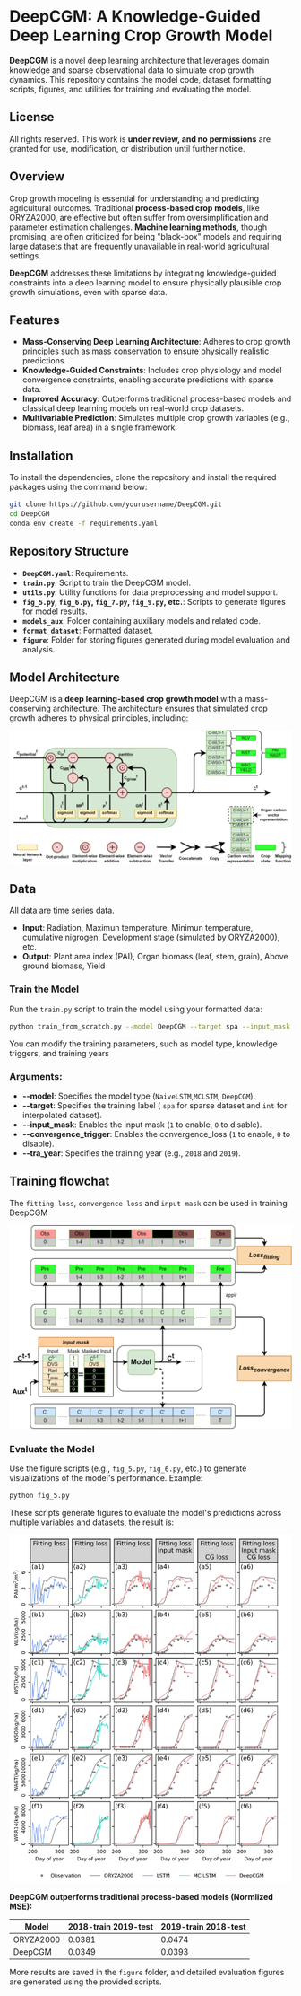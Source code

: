 
# DeepCGM: A Knowledge-Guided Deep Learning Crop Growth Model

**DeepCGM** is a novel deep learning architecture that leverages domain knowledge and sparse observational data to simulate crop growth dynamics. This repository contains the model code, dataset formatting scripts, figures, and utilities for training and evaluating the model.

## License

All rights reserved. This work is **under review, and no permissions** are granted for use, modification, or distribution until further notice.

## Overview

Crop growth modeling is essential for understanding and predicting agricultural outcomes. Traditional **process-based crop models**, like ORYZA2000, are effective but often suffer from oversimplification and parameter estimation challenges. **Machine learning methods**, though promising, are often criticized for being "black-box" models and requiring large datasets that are frequently unavailable in real-world agricultural settings.

**DeepCGM** addresses these limitations by integrating knowledge-guided constraints into a deep learning model to ensure physically plausible crop growth simulations, even with sparse data.

## Features

- **Mass-Conserving Deep Learning Architecture**: Adheres to crop growth principles such as mass conservation to ensure physically realistic predictions.
- **Knowledge-Guided Constraints**: Includes crop physiology and model convergence constraints, enabling accurate predictions with sparse data.
- **Improved Accuracy**: Outperforms traditional process-based models and classical deep learning models on real-world crop datasets.
- **Multivariable Prediction**: Simulates multiple crop growth variables (e.g., biomass, leaf area) in a single framework.

## Installation

To install the dependencies, clone the repository and install the required packages using the command below:

```bash
git clone https://github.com/yourusername/DeepCGM.git
cd DeepCGM
conda env create -f requirements.yaml
```

## Repository Structure

- **`DeepCGM.yaml`**: Requirements.
- **`train.py`**: Script to train the DeepCGM model.
- **`utils.py`**: Utility functions for data preprocessing and model support.
- **`fig_5.py`, `fig_6.py`, `fig_7.py`, `fig_9.py`, etc.**: Scripts to generate figures for model results.
- **`models_aux`**: Folder containing auxiliary models and related code.
- **`format_dataset`**: Formatted dataset.
- **`figure`**: Folder for storing figures generated during model evaluation and analysis.


## Model Architecture

DeepCGM is a **deep learning-based crop growth model** with a mass-conserving architecture. The architecture ensures that simulated crop growth adheres to physical principles, including:

![Model Structure](figure/DeepCGM.svg)

## Data
All data are time series data.
- **Input**: Radiation, Maximun temperature, Minimun temperature, cumulative nigrogen, Development stage (simulated by ORYZA2000), etc.
- **Output**: Plant area index (PAI), Organ biomass (leaf, stem, grain), Above ground biomass, Yield


### Train the Model

Run the `train.py` script to train the model using your formatted data:

```bash
python train_from_scratch.py --model DeepCGM --target spa --input_mask 1 --convergence_loss 1 --tra_year 2018
```
You can modify the training parameters, such as model type, knowledge triggers, and training years
### Arguments:
- **--model**: Specifies the model type (`NaiveLSTM`,`MCLSTM`, `DeepCGM`).
- **--target**: Specifies the training label ( `spa` for sparse dataset and `int` for interpolated dataset).
- **--input_mask**: Enables the input mask (`1` to enable, `0` to disable).
- **--convergence_trigger**: Enables the convergence_loss (`1` to enable, `0` to disable).
- **--tra_year**: Specifies the training year (e.g., `2018` and `2019`).

## Training flowchat

The `fitting loss`, `convergence loss` and `input mask` can be used in training DeepCGM

![Training flowchart](figure/Traing.svg)

### Evaluate the Model

Use the figure scripts (e.g., `fig_5.py`, `fig_6.py`, etc.) to generate visualizations of the model's performance. Example:

```bash
python fig_5.py
```

These scripts generate figures to evaluate the model's predictions across multiple variables and datasets, the result is:

![Time series result](figure/Fig.5%20Crop%20growth%20simulation%20results.svg)

**DeepCGM outperforms traditional process-based models (Normlized MSE):**

| Model     | 2018-train 2019-test | 2019-train 2018-test |
|-----------|----------------------|----------------------|
| ORYZA2000 | 0.0381               | 0.0474               |
| DeepCGM   | 0.0349               | 0.0393               |

More results are saved in the `figure` folder, and detailed evaluation figures are generated using the provided scripts.
